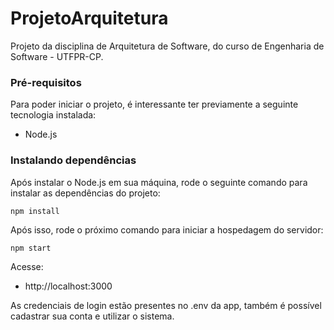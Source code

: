 # ProjetoArquitetura

Projeto da disciplina de Arquitetura de Software, do curso de Engenharia de Software - UTFPR-CP.


### Pré-requisitos

Para poder iniciar o projeto, é interessante ter previamente a seguinte tecnologia instalada:
- Node.js


### Instalando dependências

Após instalar o Node.js em sua máquina, rode o seguinte comando para instalar as dependências do projeto:


    npm install

Após isso, rode o próximo comando para iniciar a hospedagem do servidor:

    npm start

Acesse:
- http://localhost:3000

As credenciais de login estão presentes no .env da app, também é possível cadastrar sua conta e utilizar o sistema.
